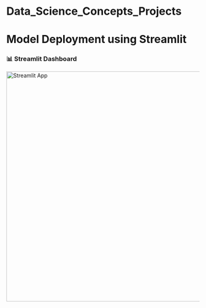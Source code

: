 # Data_Science_Concepts_Projects
# Model Deployment using Streamlit
<h3>📊 Streamlit Dashboard</h3>
<img src=""Screenshot (122).png"" alt="Streamlit App" width="600">

